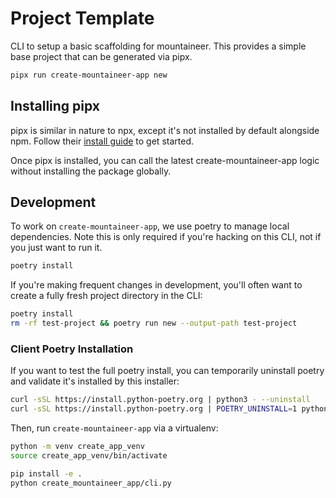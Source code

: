 # Project Template

CLI to setup a basic scaffolding for mountaineer. This provides a simple base project that can be generated via pipx.

```bash
pipx run create-mountaineer-app new
```

## Installing pipx

pipx is similar in nature to npx, except it's not installed by default alongside npm. Follow their [install guide](https://pipx.pypa.io/stable/installation/) to get started.

Once pipx is installed, you can call the latest create-mountaineer-app logic without installing the package globally.

## Development

To work on `create-mountaineer-app`, we use poetry to manage local dependencies. Note this is only required if you're hacking on this CLI, not if you just want to run it.

```bash
poetry install
```

If you're making frequent changes in development, you'll often want to create a fully fresh project directory in the CLI:

```bash
poetry install
rm -rf test-project && poetry run new --output-path test-project
```

### Client Poetry Installation

If you want to test the full poetry install, you can temporarily uninstall poetry and validate it's installed by this installer:

```bash
curl -sSL https://install.python-poetry.org | python3 - --uninstall
curl -sSL https://install.python-poetry.org | POETRY_UNINSTALL=1 python3 -
```

Then, run `create-mountaineer-app` via a virtualenv:

```bash
python -m venv create_app_venv
source create_app_venv/bin/activate

pip install -e .
python create_mountaineer_app/cli.py
```
